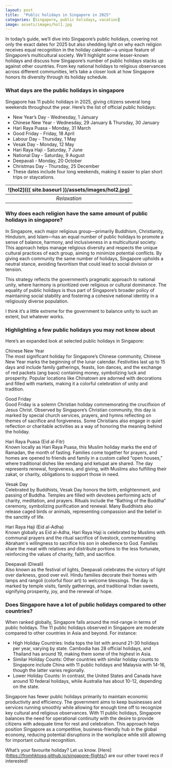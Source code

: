 ```yaml
---
layout: post
title:  "Public holidays in Singapore in 2025"
categories: [Singapore, public holidays, vacation]
image: assets/images/hol1.jpg
---
```


In today’s guide, we’ll dive into Singapore’s public holidays, covering not only the exact dates 
for 2025 but also shedding light on why each religion receives equal recognition in the holiday 
calendar—a unique feature of Singapore’s multicultural society. We’ll highlight some lesser-known 
holidays and discuss how Singapore’s number of public holidays stacks up against other countries. 
From key national holidays to religious observances across different communities, let’s take a 
closer look at how Singapore honors its diversity through its holiday schedule.

### What days are the public holidays in singapore

Singapore has 11 public holidays in 2025, giving citizens several long weekends throughout the 
year. Here’s the list of official public holidays:

+ New Year’s Day \- Wednesday, 1 January  
+ Chinese New Year \- Wednesday, 29 January & Thursday, 30 January  
+ Hari Raya Puasa \- Monday, 31 March  
+ Good Friday \- Friday, 18 April  
+ Labour Day \- Thursday, 1 May  
+ Vesak Day \- Monday, 12 May  
+ Hari Raya Haji \- Saturday, 7 June  
+ National Day \- Saturday, 9 August  
+ Deepavali \- Monday, 20 October  
+ Christmas Day \- Thursday, 25 December  
+ These dates include four long weekends, making it easier to plan short trips or staycations.

| ![hol2]({{ site.baseurl }}/assets/images/hol2.jpg)
|:--:| 
|  *Relaxation*  |

### Why does each religion have the same amount of public holidays in singapore?

In Singapore, each major religious group—primarily Buddhism, Christianity, Hinduism, and Islam—has 
an equal number of public holidays to promote a sense of balance, harmony, and inclusiveness in a 
multicultural society. This approach helps manage religious diversity and respects the unique 
cultural practices of each group, aiming to minimize potential conflicts. By giving each community 
the same number of holidays, Singapore upholds a neutral stance, avoiding favoritism that could 
lead to social division or tension.

This strategy reflects the government’s pragmatic approach to national unity, where harmony is 
prioritized over religious or cultural dominance. The equality of public holidays is thus part of 
Singapore’s broader policy of maintaining social stability and fostering a cohesive national 
identity in a religiously diverse population.

I think it’s a little extreme for the government to balance unity to such an extent, but whatever 
works.

### Highlighting a few public holidays you may not know about

Here’s an expanded look at selected public holidays in Singapore:

Chinese New Year  
The most significant holiday for Singapore’s Chinese community, Chinese New Year marks the beginning of the lunar calendar. Festivities last up to 15 days and include family gatherings, 
feasts, lion dances, and the exchange of red packets (ang baos) containing money, symbolizing luck 
and prosperity. Popular locations like Chinatown are adorned with decorations and filled with 
markets, making it a colorful celebration of unity and tradition.

Good Friday  
Good Friday is a solemn Christian holiday commemorating the crucifixion of Jesus Christ. Observed 
by Singapore’s Christian community, this day is marked by special church services, prayers, and 
hymns reflecting on themes of sacrifice and forgiveness. Some Christians also engage in quiet 
reflection or charitable activities as a way of honoring the meaning behind the holiday.

Hari Raya Puasa (Eid al-Fitr)  
Known locally as Hari Raya Puasa, this Muslim holiday marks the end of Ramadan, the month of 
fasting. Families come together for prayers, and homes are opened to friends and family in a 
custom called “open houses,” where traditional dishes like rendang and ketupat are shared. The day 
represents renewal, forgiveness, and giving, with Muslims also fulfilling their zakat, or charity, 
obligations to support those in need.

Vesak Day  
Celebrated by Buddhists, Vesak Day honors the birth, enlightenment, and passing of Buddha. Temples 
are filled with devotees performing acts of charity, meditation, and prayers. Rituals include the 
“Bathing of the Buddha” ceremony, symbolizing purification and renewal. Many Buddhists also 
release caged birds or animals, representing compassion and the belief in the sanctity of life.

Hari Raya Haji (Eid al-Adha)  
Known globally as Eid al-Adha, Hari Raya Haji is celebrated by Muslims with communal prayers and 
the ritual sacrifice of livestock, commemorating Abraham's willingness to sacrifice his son in 
obedience to God. Families share the meat with relatives and distribute portions to the less 
fortunate, reinforcing the values of charity, faith, and sacrifice.

Deepavali (Diwali)  
Also known as the festival of lights, Deepavali celebrates the victory of light over darkness, 
good over evil. Hindu families decorate their homes with lamps and rangoli (colorful floor art) to 
welcome blessings. The day is marked by temple visits, family gatherings, and traditional Indian 
sweets, signifying prosperity, joy, and the renewal of hope.

### Does Singapore have a lot of public holidays compared to other countries?

When ranked globally, Singapore falls around the mid-range in terms of public holidays. The 11 
public holidays observed in Singapore are moderate compared to other countries in Asia and beyond. 
For instance:

+ High Holiday Countries: India tops the list with around 21-30 holidays per year, varying by state. Cambodia has 28 official holidays, and Thailand has around 19, making them some of the highest in Asia.  
+ Similar Holiday Counts: Other countries with similar holiday counts to Singapore include China 
with 11 public holidays and Malaysia with 14-16, though the latter varies regionally.  
+ Lower Holiday Counts: In contrast, the United States and Canada have around 10 federal holidays, 
while Australia has about 10-12, depending on the state.

Singapore has fewer public holidays primarily to maintain economic productivity and efficiency. 
The government aims to keep businesses and services running smoothly while allowing for enough 
time off to recognize key cultural and religious observances. With 11 public holidays, Singapore 
balances the need for operational continuity with the desire to provide citizens with adequate 
time for rest and celebration. This approach helps position Singapore as a competitive, 
business-friendly hub in the global economy, reducing potential disruptions in the workplace while 
still allowing for important cultural recognition.

What’s your favourite holiday? Let us know. [Here] (https://fromhktosg.github.io/singapore-flights/) are our other travel recs if interested!